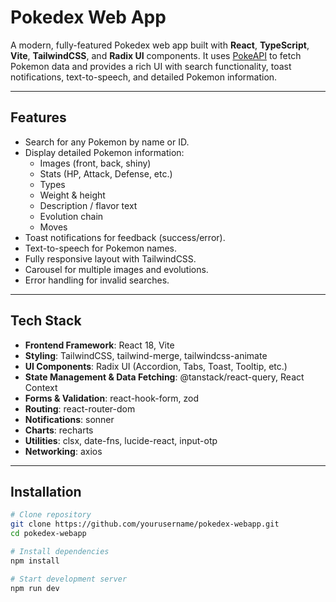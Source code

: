 # Pokedex Web App

A modern, fully-featured Pokedex web app built with **React**, **TypeScript**, **Vite**, **TailwindCSS**, and **Radix UI** components. It uses [PokeAPI](https://pokeapi.co/api/v2) to fetch Pokemon data and provides a rich UI with search functionality, toast notifications, text-to-speech, and detailed Pokemon information.

---

## Features

- Search for any Pokemon by name or ID.
- Display detailed Pokemon information:
  - Images (front, back, shiny)
  - Stats (HP, Attack, Defense, etc.)
  - Types
  - Weight & height
  - Description / flavor text
  - Evolution chain
  - Moves
- Toast notifications for feedback (success/error).
- Text-to-speech for Pokemon names.
- Fully responsive layout with TailwindCSS.
- Carousel for multiple images and evolutions.
- Error handling for invalid searches.

---

## Tech Stack

- **Frontend Framework**: React 18, Vite
- **Styling**: TailwindCSS, tailwind-merge, tailwindcss-animate
- **UI Components**: Radix UI (Accordion, Tabs, Toast, Tooltip, etc.)
- **State Management & Data Fetching**: @tanstack/react-query, React Context
- **Forms & Validation**: react-hook-form, zod
- **Routing**: react-router-dom
- **Notifications**: sonner
- **Charts**: recharts
- **Utilities**: clsx, date-fns, lucide-react, input-otp
- **Networking**: axios

---

## Installation

```bash
# Clone repository
git clone https://github.com/yourusername/pokedex-webapp.git
cd pokedex-webapp

# Install dependencies
npm install

# Start development server
npm run dev

